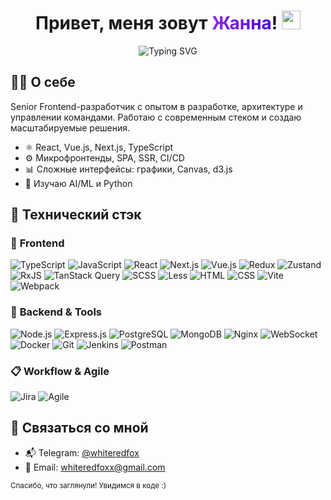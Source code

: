 <h1 align="center">
  Привет, меня зовут <span style="background: linear-gradient(to right, #8e2de2, #4a00e0); -webkit-background-clip: text; color: transparent;">Жанна</span>! <img src="https://raw.githubusercontent.com/aemmadi/aemmadi/master/wave.gif" width="30px">
</h1>

<p align="center">
  <img src="https://readme-typing-svg.herokuapp.com?font=Fira+Code&duration=2000&pause=1000&center=true&vCenter=true&width=450&lines=Senior+Frontend+Developer;Architect+of+Microfrontends;Canvas+Charts+Maps;React%2C+Vue%2C+TypeScript+%E2%9D%A4%EF%B8%8F" alt="Typing SVG" />
</p>


## 👩‍💻 О себе

Senior Frontend-разработчик с опытом в разработке, архитектуре и управлении командами. Работаю с современным стеком и создаю масштабируемые решения.

- ⚛️ React, Vue.js, Next.js, TypeScript
- ⚙️ Микрофронтенды, SPA, SSR, CI/CD
- 📊 Сложные интерфейсы: графики, Canvas, d3.js
- 🤖 Изучаю AI/ML и Python
  
## 🧠 Технический стэк

### 🧩 **Frontend**
![TypeScript](https://img.shields.io/badge/-TypeScript-3178C6?style=flat&logo=typescript&logoColor=white)
![JavaScript](https://img.shields.io/badge/-JavaScript-F7DF1E?style=flat&logo=javascript&logoColor=black)
![React](https://img.shields.io/badge/-React-61DAFB?style=flat&logo=react)
![Next.js](https://img.shields.io/badge/-Next.js-000000?style=flat&logo=next.js)
![Vue.js](https://img.shields.io/badge/-Vue.js-4FC08D?style=flat&logo=vue.js)
![Redux](https://img.shields.io/badge/-Redux-764ABC?style=flat&logo=redux)
![Zustand](https://img.shields.io/badge/-Zustand-000000?style=flat&logo=zustand)
![RxJS](https://img.shields.io/badge/-RxJS-B7178C?style=flat&logo=reactivex)
![TanStack Query](https://img.shields.io/badge/-TanStack_Query-FF4154?style=flat&logo=react-query)
![SCSS](https://img.shields.io/badge/-SCSS-CC6699?style=flat&logo=sass)
![Less](https://img.shields.io/badge/-Less-1D365D?style=flat&logo=less)
![HTML](https://img.shields.io/badge/-HTML5-E34F26?style=flat&logo=html5)
![CSS](https://img.shields.io/badge/-CSS3-1572B6?style=flat&logo=css3)
![Vite](https://img.shields.io/badge/-Vite-646CFF?style=flat&logo=vite)
![Webpack](https://img.shields.io/badge/-Webpack-8DD6F9?style=flat&logo=webpack)

### 🔧 **Backend & Tools**
![Node.js](https://img.shields.io/badge/-Node.js-339933?style=flat&logo=node.js)
![Express.js](https://img.shields.io/badge/-Express-000000?style=flat&logo=express)
![PostgreSQL](https://img.shields.io/badge/-PostgreSQL-4169E1?style=flat&logo=postgresql)
![MongoDB](https://img.shields.io/badge/-MongoDB-47A248?style=flat&logo=mongodb)
![Nginx](https://img.shields.io/badge/-Nginx-009639?style=flat&logo=nginx)
![WebSocket](https://img.shields.io/badge/-WebSocket-010101?style=flat)
![Docker](https://img.shields.io/badge/-Docker-2496ED?style=flat&logo=docker)
![Git](https://img.shields.io/badge/-Git-F05032?style=flat&logo=git)
![Jenkins](https://img.shields.io/badge/-Jenkins-D24939?style=flat&logo=jenkins)
![Postman](https://img.shields.io/badge/-Postman-FF6C37?style=flat&logo=postman)

### 📋 **Workflow & Agile**
![Jira](https://img.shields.io/badge/-Jira-0052CC?style=flat&logo=jira)
![Agile](https://img.shields.io/badge/-Agile-FCA121?style=flat&logo=agile)

## 🤝 Связаться со мной
- 📬 Telegram: [@whiteredfox](https://t.me/whiteredfox)  
- 📧 Email: whiteredfoxx@gmail.com  

<sub>Спасибо, что заглянули! Увидимся в коде :)</sub>
 

